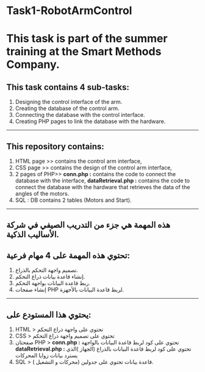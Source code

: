 # Task1-RobotArmControl
This task is part of the summer training at the Smart Methods Company.
================================================================
This task contains 4 sub-tasks:
---------------------------------------------------------------
1. Designing the control interface of the arm.
2. Creating the database of the control arm.
3. Connecting the database with the control interface.
4. Creating PHP pages to link the database with the hardware.

----------------------------------------------------------------
This repository contains:
---------------------------------------------------------------
1. HTML page >> contains the control arm interface,
2. CSS page >>  contains the design of the control arm interface,
3. 2 pages of PHP>> **conn.php :** contains the code to connect the database with the interface, 
 **dataRetrieval.php :** contains the code to connect the database with the hardware that retrieves the data of the angles of the motors.
4. SQL : DB contains 2 tables (Motors and Start).

------------------------------
هذه المهمة هي جزء من التدريب الصيفي في شركة الأساليب الذكية.
------------------------------------
تحتوي هذه المهمة على 4 مهام فرعية:
---------------
1. تصميم واجهة التحكم بالذراع. 
2. إنشاء قاعدة بيانات ذراع التحكم. 
3. ربط قاعدة البيانات بواجهة التحكم. 
4. إنشاء صفحات PHP لربط قاعدة البيانات بالأجهزة.

--------------------
يحتوي هذا المستودع على:
----------------------
1. HTML >  تحتوي على واجهة ذراع التحكم
2. CSS > تحتوي على تصميم واجهة ذراع التحكم
3. صفحتان PHP > **conn.php :** تحتوي على كود لربط قاعدة البيانات بالواجهة
**dataRetrieval.php :** تحتوي على كود لربط قاعدة البيانات بالذراع (الجهاز )الذي يسترد بيانات زوايا المحركات
4. SQL > قاعدة بيانات تحتوي على جدولين (محركات و التشغيل ).
